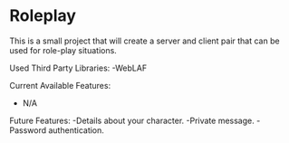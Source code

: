 Roleplay
========
This is a small project that will create a server and client pair that can be used for role-play situations.

Used Third Party Libraries:
-WebLAF

Current Available Features:
- N/A

Future Features:
-Details about your character.
-Private message.
-Password authentication.
